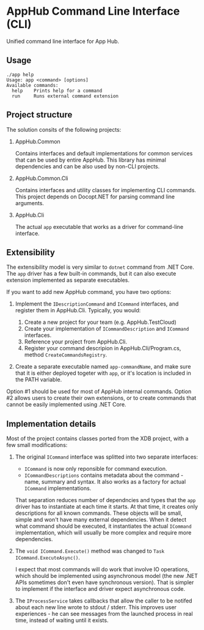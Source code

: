 # AppHub Command Line Interface (CLI)

Unified command line interface for App Hub.

## Usage
```
./app help
Usage: app <command> [options]
Available commands:
  help    Prints help for a command
  run     Runs external command extension
```

## Project structure
The solution consits of the following projects:

1. AppHub.Common
   
   Contains interfaces and default implementations for common services that can be used
   by entire AppHub. This library has minimal dependencies and can be also used by non-CLI projects.

2. AppHub.Common.Cli

   Contains interfaces and utility classes for implementing CLI commands. This 
   project depends on Docopt.NET for parsing command line arguments.

3. AppHub.Cli

   The actual `app` executable that works as a driver for command-line interface.

## Extensibility
The extensibility model is very similar to `dotnet` command from .NET Core. The `app` driver
has a few built-in commands, but it can also execute extension implemented as separate executables. 

If you want to add new AppHub command, you have two options:
1. Implement the `IDescriptionCommand` and `ICommand` interfaces, and register them in AppHub.Cli.
   Typically, you would:
   1. Create a new project for your team (e.g. AppHub.TestCloud)
   2. Create your implementation of `ICommandDescription` and `ICommand` interfaces.
   3. Reference your project from AppHub.Cli.
   4. Register your command descripion in AppHub.Cli/Program.cs, method `CreateCommandsRegistry`.

2. Create a separate executable named `app-commandName`, and make sure that it is either
   deployed togeter with `app`, or it's location is included in the PATH variable.

Option #1 should be used for most of AppHub internal commands. Option #2 allows users
to create their own extensions, or to create commands that cannot be easily implemented
using .NET Core.

## Implementation details
Most of the project contains classes ported from the XDB project, with a few small modifications:
1. The original `ICommand` interface was splitted into two separate interfaces:   
   - `ICommand` is now only reponsible for command execution.
   - `ICommandDescriptions` contains metadata about the command - name, summary and syntax. It also
     works as a factory for actual `ICommand` implementations.

   That separation reduces number of dependncies and types that the `app` driver has
   to instantiate at each time it starts. At that time, it creates only descriptions for all
   known commands. These objects will be small, simple and won't
   have many external dependencies. When it detect what command should be executed, it 
   instantiates the actual `ICommand` implementation, which will usually be more complex
   and require more dependencies.  

2. The `void ICommand.Execute()` method was changed to `Task ICommand.ExecuteAsync()`.

   I expect that most commands will do work that involve IO operations, which should be
   implemented using asynchronous model (the new .NET APIs sometimes don't even have
   synchronous version). That is simpler to implement if the interface and driver expect asynchronous
   code.

3. The `IProcessService` takes callbacks that allow the caller to be notifed about each new
   line wrote to stdout / stderr. This improves user experiences - he can see messages
   from the launched process in real time, instead of waiting until it exists.